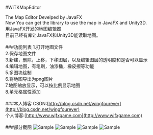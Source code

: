 #WiTKMapEditor<br>

The Map Editor Develped by JavaFX<br>
Now You can get the library to use the map in JavaFX and Unity3D.<br>
用JavaFX开发的地图编辑器<br>
目前已经有库让JavaFX和Unity3D能读取地图。<br>
<br>
###功能列表
1.打开地图文件<br>
2.保存地图文件<br>
3.新建，删除，上移，下移图层，以及编辑图层的透明度和是否可以显示<br>
4.编辑地图，有笔刷，油漆桶，橡皮擦等功能<br>
5.多图块绘制<br>
6.将地图导出为png图片<br>
7.地图缩放显示，可以按比例显示地图<br>
8.单元格属性添加<br>
<br>
###本人博客
CSDN:[http://blog.csdn.net/wingfourever](http://blog.csdn.net/wingfourever)<br>
个人博客:[http://www.wjfxgame.com](http://www.wjfxgame.com)<br>
<br>
###部分截图
![Sample](https://raw.github.com/ml3947/javafx-TKMapEditor/master/SampleImages/e1.png)
![Sample](https://raw.github.com/ml3947/javafx-TKMapEditor/master/SampleImages/e2.png)
![Sample](https://raw.github.com/ml3947/javafx-TKMapEditor/master/SampleImages/e3.png)
![Sample](https://raw.github.com/ml3947/javafx-TKMapEditor/master/SampleImages/e4.png)
